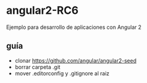 # angular2-RC6

Ejemplo para desarrollo de aplicaciones con Angular 2

## guía
- clonar https://github.com/angular/angular2-seed
- borrar carpeta .git
- mover .editorconfig y .gitignore al raiz
